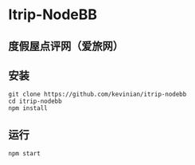 Itrip-NodeBB
=====

度假屋点评网（爱旅网）
---------------------

安装
----
```
git clone https://github.com/kevinian/itrip-nodebb
cd itrip-nodebb
npm install
```

运行
----
```
npm start
```
